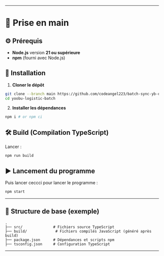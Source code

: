 
---

# 📘 Prise en main

## ⚙️ Prérequis

- **Node.js** version **21 ou supérieure**
- **npm** (fourni avec Node.js)

## 🚀 Installation

1. **Cloner le dépôt**

```bash
git clone --branch main https://github.com/codeangel223/batch-sync-yb-db.git yoobu-logistic-batch
cd yoobu-logistic-batch
```

2. **Installer les dépendances**

```bash
npm i # or npm ci
```

## 🛠️ Build (Compilation TypeScript)

Lancer :

```bash
npm run build
```


## ▶️ Lancement du programme

Puis lancer ceccci pour lancer le programme :

```bash
npm start
```

---

## 📁 Structure de base (exemple)

```
.
├── src/              # Fichiers source TypeScript
├── build/             # Fichiers compilés JavaScript (généré après build)
├── package.json      # Dépendances et scripts npm
├── tsconfig.json     # Configuration TypeScript
```

---

